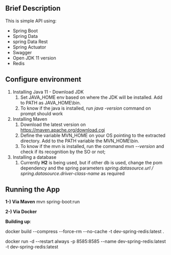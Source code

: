 ## Brief Description

This is simple API using:

- Spring Boot
- Spring Data 
- spring Data Rest 
- Spring Actuator 
- Swagger 
- Open JDK 11 version
- Redis

## Configure environment
1. Installing Java 11 - Download JDK 
   1. Set JAVA_HOME env based on where the JDK will be installed. Add to PATH as JAVA_HOME\bin. 
   2. To know if the java is installed, run *java -version* command on prompt should work 
2. Installing Maven
   1. Download the latest version on https://maven.apache.org/download.cgi
   2. Define the variable MVN_HOME on your OS pointing to the extracted directory. Add to the PATH variable the MVN_HOME\bin.
   3. To know if the mvn is installed, run the command *mvn --version* and check if its recognition by the SO or not;
3. Installing a database
   1. Currently **H2** is being used, but if other db is used, change the pom dependency and the spring parameters *spring.datasource.url / spring.datasource.driver-class-name* as required

## Running the App

**1-) Via Maven**
mvn spring-boot:run

**2-) Via Docker**

**Building up**:

docker build --compress --force-rm --no-cache -t dev-spring-redis:latest .

docker run -d --restart always -p 8585:8585 --name dev-spring-redis:latest -t dev-spring-redis:latest